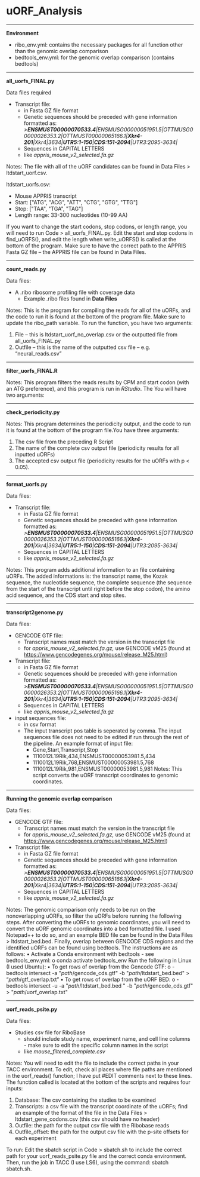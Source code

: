 # uORF_Analysis
 ---------------------------------------------------------------------------------------------------------------------------------------------------------------------------------------------
**Environment**
- ribo_env.yml: contains the necessary packages for all function other than the genomic overlap comparison
- bedtools_env.yml: for the genomic overlap comparison (contains bedtools)
 ---------------------------------------------------------------------------------------------------------------------------------------------------------------------------------------------
**all_uorfs_FINAL.py**

Data files required
- Transcript file:
    - in Fasta GZ file format
    - Genetic sequences should be preceded with gene information formatted as: *>**ENSMUST00000070533.4**|ENSMUSG00000051951.5|OTTMUSG00000026353.2|OTTMUST00000065166.1|**Xkr4-201**|Xkr4|3634|**UTR5:1-150**|**CDS:151-2094**|UTR3:2095-3634|*
    - Sequences in CAPITAL LETTERS
    - like *appris_mouse_v2_selected.fa.gz*

Notes:
The file with all of the uORF candidates can be found in Data Files > ltdstart_uorf.csv.

ltdstart_uorfs.csv: 
-   Mouse APPRIS transcript
-	Start: ["ATG", "ACG", "ATT", "CTG", "GTG", "TTG"]
-	Stop: ["TAA", "TGA", "TAG"]
-	Length range: 33-300 nucleotides (10-99 AA)
  
If you want to change the start codons, stop codons, or length range, you will need to run Code > all_uorfs_FINAL.py. Edit the start and stop codons in find_uORFS(), and edit the length when write_uORFS() is called at the bottom of the program. Make sure to have the correct path to the APPRIS Fasta GZ file – the APPRIS file can be found in Data Files. 

 ---------------------------------------------------------------------------------------------------------------------------------------------------------------------------------------------
**count_reads.py**

Data files:
- A .ribo ribosome profiling file with coverage data
    - Example .ribo files found in **Data Files**

Notes: 
This is the program for compiling the reads for all of the uORFs, and the code to run it is found at the bottom of the program file. Make sure to update the ribo_path variable. To run the function, you have two arguments: 
1)	File – this is ltdstart_uorf_no_overlap.csv or the outputted file from all_uorfs_FINAL.py
2)	Outfile – this is the name of the outputted csv file – e.g. “neural_reads.csv”

 ---------------------------------------------------------------------------------------------------------------------------------------------------------------------------------------------
**filter_uorfs_FINAL.R**

Notes: This program filters the reads results by CPM and start codon (with an ATG preference), and this program is run in _RStudio_. The You will have two arguments:

 ---------------------------------------------------------------------------------------------------------------------------------------------------------------------------------------------
**check_periodicity.py**

Notes: This program determines the periodicity output, and the code to run it is found at the bottom of the program file.You have three arguments:
1) The csv file from the preceding R Script 
2) The name of the complete csv output file (periodicity results for all inputted uORFs)
3) The accepted csv output file (periodicity results for the uORFs with p < 0.05).

 ---------------------------------------------------------------------------------------------------------------------------------------------------------------------------------------------
**format_uorfs.py**

Data files:
- Transcript file:
    - in Fasta GZ file format
    - Genetic sequences should be preceded with gene information formatted as: *>**ENSMUST00000070533.4**|ENSMUSG00000051951.5|OTTMUSG00000026353.2|OTTMUST00000065166.1|**Xkr4-201**|Xkr4|3634|**UTR5:1-150**|**CDS:151-2094**|UTR3:2095-3634|*
    - Sequences in CAPITAL LETTERS
    - like *appris_mouse_v2_selected.fa.gz*

Notes: This program adds additional information to an file containing uORFs. The added informations is: the transcript name, the Kozak sequence, the nucleotide sequence, the complete sequence (the sequence from the start of the transcript until right before the stop codon), the amino acid sequence, and the CDS start and stop sites.

 ---------------------------------------------------------------------------------------------------------------------------------------------------------------------------------------------
**transcript2genome.py**

Data files:
- GENCODE GTF file:
    - Transcript names must match the version in the transcript file
    - for *appris_mouse_v2_selected.fa.gz,* use GENCODE vM25 (found at https://www.gencodegenes.org/mouse/release_M25.html)
- Transcript file:
    - in Fasta GZ file format
    - Genetic sequences should be preceded with gene information formatted as: *>**ENSMUST00000070533.4**|ENSMUSG00000051951.5|OTTMUSG00000026353.2|OTTMUST00000065166.1|**Xkr4-201**|Xkr4|3634|**UTR5:1-150**|**CDS:151-2094**|UTR3:2095-3634|*
    - Sequences in CAPITAL LETTERS
    - like *appris_mouse_v2_selected.fa.gz*
- input sequences file:
    - in csv format
    - The input transcript pos table is seperated by comma. The input sequences file does not need to be edited if run through the rest of the pipeline. An example format of input file:
       - Gene,Start,Transcript,Stop
       - 1110012L19Rik,434,ENSMUST00000053981.5,434
       - 1110012L19Rik,768,ENSMUST00000053981.5,768
       - 1110012L19Rik,981,ENSMUST00000053981.5,981
Notes: This script converts the uORF transcript coordinates to genomic coordinates. 
 ---------------------------------------------------------------------------------------------------------------------------------------------------------------------------------------------
**Running the genomic overlap comparison**

Data files:
- GENCODE GTF file:
    - Transcript names must match the version in the transcript file
    - for *appris_mouse_v2_selected.fa.gz,* use GENCODE vM25 (found at https://www.gencodegenes.org/mouse/release_M25.html)
- Transcript file:
    - in Fasta GZ file format
    - Genetic sequences should be preceded with gene information formatted as: *>**ENSMUST00000070533.4**|ENSMUSG00000051951.5|OTTMUSG00000026353.2|OTTMUST00000065166.1|**Xkr4-201**|Xkr4|3634|**UTR5:1-150**|**CDS:151-2094**|UTR3:2095-3634|*
    - Sequences in CAPITAL LETTERS
    - like *appris_mouse_v2_selected.fa.gz*
      
Notes: The genomic comparison only needs to be run on the nonoverlapping uORFs, so filter the uORFs before running the following steps. After converting the uORFs to genomic coordinates, you will need to convert the uORF genomic coordinates into a bed formatted file. I used Notepad++ to do so, and an example BED file can be found in the Data Files > ltdstart_bed.bed. 
Finally, overlap between GENCODE CDS regions and the identified uORFs can be found using bedtools. The instructions are as follows:
• Activate a Conda environment with bedtools - see bedtools_env.yml: 
   o	conda activate bedtools_env
Run the following in Linux (I used Ubuntu):
• To get rows of overlap from the Gencode GTF: 
   o	- bedtools intersect -a "_path_/gencode_cds.gtf" -b "_path_/ltdstart_bed.bed" > “_path_/gtf_overlap.txt”
• To get rows of overlap from the uORF BED: 
   o	 - bedtools intersect -u -a "_path_/ltdstart_bed.bed " -b "_path_/gencode_cds.gtf" > "_path_/uorf_overlap.txt"

 ---------------------------------------------------------------------------------------------------------------------------------------------------------------------------------------------
**uorf_reads_psite.py**

Data files:
- Studies csv file for RiboBase
    - should include study name, experiment name, and cell line columns - make sure to edit the specific column names in the script
    - like *mouse_filtered_complete.csv*

Notes: You will need to edit the file to include the correct paths in your TACC environment.  To edit, check all places where file paths are mentioned in the uorf_reads() function; I have put #EDIT comments next to these lines. The function called is located at the bottom of the scripts and requires four inputs:
1)	Database: The csv containing the studies to be examined
2)	Transcripts: a csv file with the transcript coordinate of the uORFs; find an example of the format of the file in the Data Files > ltdstart_gene_codons.csv (this csv should have no header)
3)	Outfile: the path for the output csv file with the Ribobase reads
4)	Outfile_offset: the path for the output csv file with the p-site offsets for each experiment

To run: Edit the sbatch script in Code > sbatch.sh to include the correct path for your uorf_reads_psite.py file and the correct conda environment. Then, run the job in TACC (I use LS6), using the command: sbatch sbatch.sh. 
